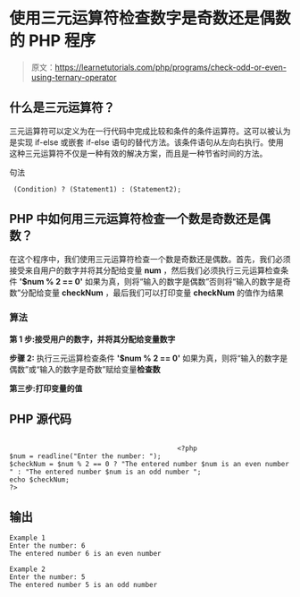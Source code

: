 # 使用三元运算符检查数字是奇数还是偶数的 PHP 程序

> 原文：<https://learnetutorials.com/php/programs/check-odd-or-even-using-ternary-operator>

## 什么是三元运算符？

三元运算符可以定义为在一行代码中完成比较和条件的条件运算符。这可以被认为是实现 if-else 或嵌套 if-else 语句的替代方法。该条件语句从左向右执行。使用这种三元运算符不仅是一种有效的解决方案，而且是一种节省时间的方法。

句法

```
 (Condition) ? (Statement1) : (Statement2);

```

## PHP 中如何用三元运算符检查一个数是奇数还是偶数？

在这个程序中，我们使用三元运算符检查一个数是奇数还是偶数。首先，我们必须接受来自用户的数字并将其分配给变量 **num** ，然后我们必须执行三元运算检查条件 **'$num % 2 == 0'** 如果为真，则将“输入的数字是偶数”否则将“输入的数字是奇数”分配给变量 **checkNum** ，最后我们可以打印变量 **checkNum** 的值作为结果

### 算法

**第 1 步:**接受用户的数字，并将其分配给变量**数字**

**步骤 2:** 执行三元运算检查条件 **'$num % 2 == 0'** 如果为真，则将“输入的数字是偶数”或“输入的数字是奇数”赋给变量**检查数**

**第三步:**打印变量**的值**

## PHP 源代码

```

                                          <?php
$num = readline("Enter the number: ");
$checkNum = $num % 2 == 0 ? "The entered number $num is an even number " : "The entered number $num is an odd number ";
echo $checkNum;
?>

```

## 输出

```
Example 1
Enter the number: 6
The entered number 6 is an even number

Example 2
Enter the number: 5
The entered number 5 is an odd number
```